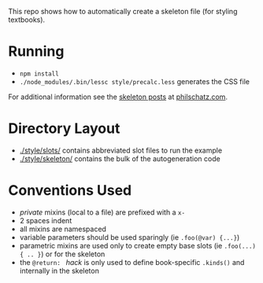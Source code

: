 This repo shows how to automatically create a skeleton file (for styling textbooks).

# Running

- `npm install`
- `./node_modules/.bin/lessc style/precalc.less` generates the CSS file

For additional information see the [skeleton posts](http://philschatz.com/tags/#css) at [philschatz.com](http://philschatz.com).


# Directory Layout

- [./style/slots/](./style/slots/) contains abbreviated slot files to run the example
- [./style/skeleton/](./style/skeleton/) contains the bulk of the autogeneration code

# Conventions Used

- _private_ mixins (local to a file) are prefixed with a `x-`
- 2 spaces indent
- all mixins are namespaced
- variable parameters should be used sparingly (ie `.foo(@var) {...}`)
- parametric mixins are used only to create empty base slots (ie `.foo(...) { .. }`) or for the skeleton
- the `@return: ` _hack_ is only used to define book-specific `.kinds()` and internally in the skeleton

